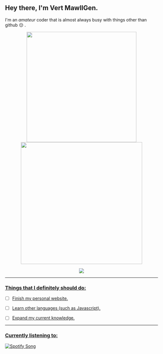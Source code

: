 ## Hey there, I'm Vert MawIIGen. &emsp; <img src="https://komarev.com/ghpvc/?username=VertMawIIGen&color=orange&style=for-the-badge" alt="" align="right">

I'm an *amateur* coder that is almost always busy with things other than github :pensive: .

<p align="center">
  <tr>
    <td align="center" style="padding=0;width="50%"">
      <a href="https://github.com/VertMawIIGen">
      <img width="362px" src="https://github-readme-stats.vercel.app/api?username=VertMawIIGen&show_icons=true&bg_color=50,F6EA41,F048C6,99EDC3&text_color=7A3803&border_color=E4000F&title_color=871C0E&icon_color=8D4004&count_private=true&include_all_commits=true&enable_animations=true" />
    </td>
      <td align="center" style="padding=0;width="50%"">
      <a href="https://github.com/VertMawIIGen">
      <img width="400px" src="https://github-readme-stats.vercel.app/api/top-langs/?username=VertMawIIGen&layout=compact&bg_color=60,ACDDDE,E1F8DC,F7D8BA&text_color=7A3803&border_color=FFAA87&title_color=FF8164&count_private=true&enable_animations=true" />
    </td>
  </tr>
</p>

<p align="center">
  <tr>
    <td align="center" style="padding=0;width=50%;margin-right=800px">
      <a href="https://github.com/VertMawIIGen">
      <img src="http://github-profile-summary-cards.vercel.app/api/cards/profile-details?username=VertMawIIGen&theme=moltack" />
    </td>
  </tr>
</p>
 


---

### Things that I definitely should do:
- [ ] Finish my personal website.
- [ ] Learn other languages (such as Javascript).
- [ ] Expand my current knowledge.


---
### Currently listening to:

![Spotify Song](https://spotify-readme-display.vercel.app/api?rainbow=true&scan=true&rainbow=true&theme=dark)
